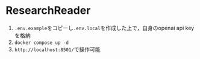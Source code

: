 # ResearchReader

1. ``.env.example``をコピーし``.env.local``を作成した上で，自身のopenai api keyを格納
2. ``docker compose up -d``
4. ``http://localhost:8501/``で操作可能

